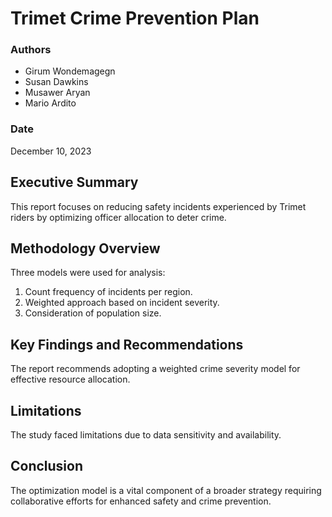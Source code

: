 # Trimet Crime Prevention Plan

### Authors
- Girum Wondemagegn
- Susan Dawkins
- Musawer Aryan
- Mario Ardito

### Date
December 10, 2023

## Executive Summary
This report focuses on reducing safety incidents experienced by Trimet riders by optimizing officer allocation to deter crime.

## Methodology Overview
Three models were used for analysis:
1. Count frequency of incidents per region.
2. Weighted approach based on incident severity.
3. Consideration of population size.

## Key Findings and Recommendations
The report recommends adopting a weighted crime severity model for effective resource allocation.

## Limitations
The study faced limitations due to data sensitivity and availability.

## Conclusion
The optimization model is a vital component of a broader strategy requiring collaborative efforts for enhanced safety and crime prevention.
